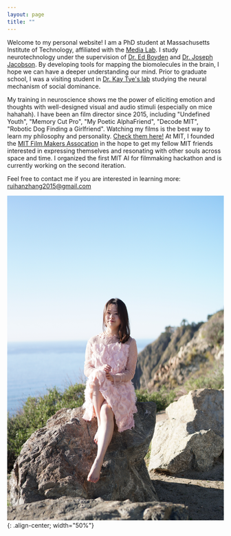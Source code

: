 ```yaml
---
layout: page
title: ""
---
```


Welcome to my personal website! I am a PhD student at Massachusetts Institute of Technology, affiliated with the [Media Lab](https://www.media.mit.edu/). I study neurotechnology under the supervision of [Dr. Ed Boyden](http://syntheticneurobiology.org/people/display/71/11) and [Dr. Joseph Jacobson](https://www.media.mit.edu/people/jacobson/projects/). By developing tools for mapping the biomolecules in the brain, I hope we can have a deeper understanding our mind. Prior to graduate school, I was a visiting student in [Dr. Kay Tye's lab](https://tyelab.org/) studying the neural mechanism of social dominance.

My training in neuroscience shows me the power of eliciting emotion and thoughts with well-designed visual and audio stimuli (especially on mice hahahah). I have been an film director since 2015, including "Undefined Youth", "Memory Cut Pro", "My Poetic AlphaFriend", "Decode MIT", "Robotic Dog Finding a Girlfriend". Watching my films is the best way to learn my philosophy and personality. [Check them here!](https://ruihanzhang2015.github.io/film/) At MIT, I founded the [MIT Film Makers Assocation](https://filmmakers.mit.edu/) in the hope to get my fellow MIT friends interested in expressing themselves and resonating with other souls across space and time. I organized the first MIT AI for filmmaking hackathon and is currently working on the second iteration.

Feel free to contact me if you are interested in learning more: [ruihanzhang2015@gmail.com](mailto:ruihanzhang2015@gmail.com)

![My photo](DSC09165.JPG){: .align-center; width="50%"}
